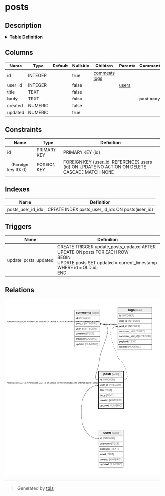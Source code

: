 # posts

## Description

<details>
<summary><strong>Table Definition</strong></summary>

```sql
CREATE TABLE posts (
  id INTEGER PRIMARY KEY AUTOINCREMENT,
  user_id INTEGER NOT NULL,
  title TEXT NOT NULL,
  body TEXT NOT NULL,
  created NUMERIC NOT NULL,
  updated NUMERIC,
  CONSTRAINT posts_user_id_fk FOREIGN KEY(user_id) REFERENCES users(id) MATCH NONE ON UPDATE NO ACTION ON DELETE CASCADE
)
```

</details>

## Columns

| Name | Type | Default | Nullable | Children | Parents | Comment |
| ---- | ---- | ------- | -------- | -------- | ------- | ------- |
| id | INTEGER |  | true | [comments](comments.md) [logs](logs.md) |  |  |
| user_id | INTEGER |  | false |  | [users](users.md) |  |
| title | TEXT |  | false |  |  |  |
| body | TEXT |  | false |  |  | post body |
| created | NUMERIC |  | false |  |  |  |
| updated | NUMERIC |  | true |  |  |  |

## Constraints

| Name | Type | Definition |
| ---- | ---- | ---------- |
| id | PRIMARY KEY | PRIMARY KEY (id) |
| - (Foreign key ID: 0) | FOREIGN KEY | FOREIGN KEY (user_id) REFERENCES users (id) ON UPDATE NO ACTION ON DELETE CASCADE MATCH NONE |

## Indexes

| Name | Definition |
| ---- | ---------- |
| posts_user_id_idx | CREATE INDEX posts_user_id_idx ON posts(user_id) |

## Triggers

| Name | Definition |
| ---- | ---------- |
| update_posts_updated | CREATE TRIGGER update_posts_updated AFTER UPDATE ON posts FOR EACH ROW<br>BEGIN<br>  UPDATE posts SET updated = current_timestamp WHERE id = OLD.id;<br>END |

## Relations

![er](posts.png)

---

> Generated by [tbls](https://github.com/k1LoW/tbls)
